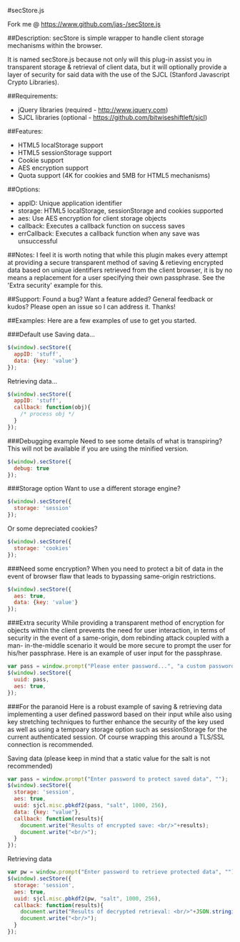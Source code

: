 #secStore.js

   Fork me @ https://www.github.com/jas-/secStore.js

##Description:
secStore is simple wrapper to handle client storage mechanisms
within the browser.

It is named secStore.js because not only will this plug-in assist
you in transparent storage & retrieval of client data, but it
will optionally provide a layer of security for said data with
the use of the SJCL (Stanford Javascript Crypto Libraries).

##Requirements:
* jQuery libraries (required - http://www.jquery.com)
* SJCL libraries (optional - https://github.com/bitwiseshiftleft/sjcl)

##Features:
* HTML5 localStorage support
* HTML5 sessionStorage support
* Cookie support
* AES encryption support
* Quota support (4K for cookies and 5MB for HTML5 mechanisms)

##Options:
* appID:       Unique application identifier
* storage:     HTML5 localStorage, sessionStorage and cookies supported
* aes:         Use AES encryption for client storage objects
* callback:    Executes a callback function on success saves
* errCallback: Executes a callback function when any save was unsuccessful


##Notes:
I feel it is worth noting that while this plugin makes every
attempt at providing a secure transparent method of saving &
retieving encrypted data based on unique identifiers retrieved
from the client browser, it is by no means a replacement for
a user specifying their own passphrase. See the 'Extra security'
example for this.

##Support:
Found a bug? Want a feature added? General feedback or kudos? Please open
an issue so I can address it. Thanks!

##Examples:
Here are a few examples of use to get you started.

###Default use
Saving data...

```javascript
$(window).secStore({
  appID: 'stuff',
  data: {key: 'value'}
});
```

Retrieving data...

```javascript
$(window).secStore({
  appID: 'stuff',
  callback: function(obj){
    /* process obj */
  }
});
```

###Debugging example
Need to see some details of what is transpiring? This will not be available
if you are using the minified version.

```javascript
$(window).secStore({
  debug: true
});
```

###Storage option
Want to use a different storage engine?

```javascript
$(window).secStore({
  storage: 'session'
});
```

Or some depreciated cookies?

```javascript
$(window).secStore({
  storage: 'cookies'
});
```

###Need some encryption?
When you need to protect a bit of data in the event of browser flaw
that leads to bypassing same-origin restrictions.

```javascript
$(window).secStore({
  aes: true,
  data: {key: 'value'}
});
```

###Extra security
While providing a transparent method of encryption for objects within
the client prevents the need for user interaction, in terms of security
in the event of a same-origin, dom rebinding attack coupled with a man-
in-the-middle scenario it would be more secure to prompt the user
for his/her passphrase. Here is an example of user input for the passphrase.

```javascript
var pass = window.prompt("Please enter password...", "a custom password");
$(window).secStore({
  uuid: pass,
  aes: true,
});
```

###For the paranoid
Here is a robust example of saving & retrieving data implementing a user
defined password based on their input while also using key stretching
techniques to further enhance the security of the key used as well as using
a tempoary storage option such as sessionStorage for the current authenticated
session. Of course wrapping this around a TLS/SSL connection is recommended.


Saving data (please keep in mind that a static value for the salt is not recommended)

```javascript
var pass = window.prompt("Enter password to protect saved data", "");
$(window).secStore({
  storage: 'session',
  aes: true,
  uuid: sjcl.misc.pbkdf2(pass, "salt", 1000, 256),
  data: {key: "value"},
  callback: function(results){
    document.write("Results of encrypted save: <br/>"+results);
    document.write("<br/>");
  }
});
```

Retrieving data

```javascript
var pw = window.prompt("Enter password to retrieve protected data", "");
$(window).secStore({
  storage: 'session',
  aes: true,
  uuid: sjcl.misc.pbkdf2(pw, "salt", 1000, 256),
  callback: function(results){
    document.write("Results of decrypted retrieval: <br/>"+JSON.stringify(results));
    document.write("<br/>");
  }
});
```
